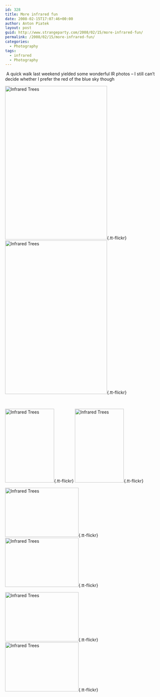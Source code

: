 ```yaml
---
id: 328
title: More infrared fun
date: 2008-02-15T17:07:46+00:00
author: Anton Piatek
layout: post
guid: http://www.strangeparty.com/2008/02/15/more-infrared-fun/
permalink: /2008/02/15/more-infrared-fun/
categories:
  - Photography
tags:
  - infrared
  - Photography
---
```

 A quick walk last weekend yielded some wonderful IR photos &#8211; I still can&#8217;t decide whether I prefer the red of the blue sky though

[<img src="http://farm3.static.flickr.com/2200/2266611757_e2d3b57985.jpg" alt="Infrared Trees" border="0" height="500" width="333" />](http://www.flickr.com/photos/antonpiatek/2266611757/){.tt-flickr} <span class="tt-flickr"></span>[<img src="http://farm3.static.flickr.com/2131/2266608777_bb14907a6b.jpg" alt="Infrared Trees" border="0" height="500" width="333" />](http://www.flickr.com/photos/antonpiatek/2266608777/){.tt-flickr}

 <span class="tt-flickr"></span><span class="tt-flickr"> </span>

[<img src="http://farm3.static.flickr.com/2197/2267399802_b0dacf6a40_m.jpg" alt="Infrared Trees" border="0" height="240" width="160" />](http://www.flickr.com/photos/antonpiatek/2267399802/){.tt-flickr} <span class="tt-flickr"></span>[<img src="http://farm3.static.flickr.com/2237/2266607515_198f146092_m.jpg" alt="Infrared Trees" border="0" height="240" width="160" />](http://www.flickr.com/photos/antonpiatek/2266607515/){.tt-flickr}

[<img src="http://farm3.static.flickr.com/2282/2266606349_3133e7dde0_m.jpg" alt="Infrared Trees" border="0" height="160" width="240" />](http://www.flickr.com/photos/antonpiatek/2266606349/){.tt-flickr} [<img src="http://farm3.static.flickr.com/2154/2267398676_a0b9a2c2fc_m.jpg" alt="Infrared Trees" border="0" height="160" width="240" />](http://www.flickr.com/photos/antonpiatek/2267398676/){.tt-flickr}

[<img src="http://farm3.static.flickr.com/2136/2267398218_61ed247230_m.jpg" alt="Infrared Trees" border="0" height="160" width="240" />](http://www.flickr.com/photos/antonpiatek/2267398218/){.tt-flickr} <span class="tt-flickr"></span>[<img src="http://farm3.static.flickr.com/2405/2267394888_1a52cea332_m.jpg" alt="Infrared Trees" border="0" height="160" width="240" />](http://www.flickr.com/photos/antonpiatek/2267394888/){.tt-flickr}